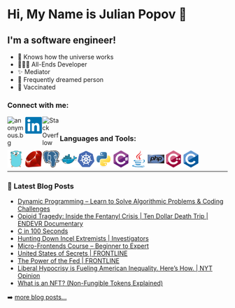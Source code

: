 # Hi, My Name is Julian Popov 👋 

## I'm a software engineer!

- 🔭 Knows how the universe works
- 🧑🏻‍💻 All-Ends Developer
- ✨ Mediator
- 💭 Frequently dreamed person
- 💉 Vaccinated

### Connect with me:

[<img align="left" alt="anonymous.bg" width="40px" src="https://static.wixstatic.com/media/fc8d9f_e1d6563ba7ce436da06dac34816eb6cc~mv2.jpeg" />][website]
[<img align="left" alt="LinkedIn" width="40px" src="https://github.com/devicons/devicon/blob/master/icons/linkedin/linkedin-original.svg" />][linkedin]
[<img align="left" alt="Stack Overflow" width="40px" src="https://avatars.githubusercontent.com/u/1393171" />][stackoverflow]

<br />

### Languages and Tools:

[<img align="left" alt="Go" width="40px" src="https://github.com/devicons/devicon/blob/master/icons/go/go-original.svg" />][go]
[<img align="left" alt="Ruby" width="40px" src="https://github.com/devicons/devicon/blob/master/icons/ruby/ruby-original.svg" />][ruby]
[<img align="left" alt="PostgreSQL" width="40px" src="https://github.com/devicons/devicon/blob/master/icons/postgresql/postgresql-original.svg" />][postgresql]
[<img align="left" alt="Docker" width="40px" src="https://github.com/devicons/devicon/blob/master/icons/docker/docker-original.svg" />][docker]
[<img align="left" alt="Kubernetes" width="40px" src="https://github.com/devicons/devicon/blob/master/icons/kubernetes/kubernetes-plain.svg" />][kubernetes]
[<img align="left" alt="Python" width="40px" src="https://github.com/devicons/devicon/blob/master/icons/python/python-original.svg" />][python]
[<img align="left" alt="C#" width="40px" src="https://github.com/devicons/devicon/blob/master/icons/csharp/csharp-original.svg" />][csharp]
[<img align="left" alt="Java" width="40px" src="https://github.com/devicons/devicon/blob/master/icons/java/java-original.svg" />][java]
[<img align="left" alt="PHP" width="40px" src="https://github.com/devicons/devicon/blob/master/icons/php/php-original.svg" />][php]
[<img align="left" alt="C++" width="40px" src="https://github.com/devicons/devicon/blob/master/icons/cplusplus/cplusplus-original.svg" />][cpp]
[<img align="left" alt="C" width="40px" src="https://github.com/devicons/devicon/blob/master/icons/c/c-original.svg" />][c]

<br />
<br />

---

### 📕 Latest Blog Posts

<!-- BLOG-POST-LIST:START -->
- [Dynamic Programming – Learn to Solve Algorithmic Problems &amp; Coding Challenges](https://blog.anonymous.bg/2021/11/13/dynamic-programming-learn-to-solve-algorithmic-problems-coding-challenges/)
- [Opioid Tragedy: Inside the Fentanyl Crisis | Ten Dollar Death Trip | ENDEVR Documentary](https://blog.anonymous.bg/2021/11/12/opioid-tragedy-inside-the-fentanyl-crisis-ten-dollar-death-trip-endevr-documentary/)
- [C in 100 Seconds](https://blog.anonymous.bg/2021/11/12/c-in-100-seconds/)
- [Hunting Down Incel Extremists | Investigators](https://blog.anonymous.bg/2021/11/12/hunting-down-incel-extremists-investigators/)
- [Micro-Frontends Course – Beginner to Expert](https://blog.anonymous.bg/2021/11/12/micro-frontends-course-beginner-to-expert/)
- [United States of Secrets | FRONTLINE](https://blog.anonymous.bg/2021/11/12/united-states-of-secrets-frontline/)
- [The Power of the Fed | FRONTLINE](https://blog.anonymous.bg/2021/11/12/the-power-of-the-fed-frontline/)
- [Liberal Hypocrisy is Fueling American Inequality. Here’s How. | NYT Opinion](https://blog.anonymous.bg/2021/11/12/liberal-hypocrisy-is-fueling-american-inequality-heres-how-nyt-opinion/)
- [What is an NFT? &lpar;Non-Fungible Tokens Explained&rpar;](https://blog.anonymous.bg/2021/11/12/what-is-an-nft-non-fungible-tokens-explained/)
<!-- BLOG-POST-LIST:END -->

➡️ [more blog posts...][blog]

[website]: https://anonymous.bg/
[linkedin]: https://www.linkedin.com/in/julianpopov/
[stackoverflow]: https://stackoverflow.com/users/44537/julian-popov
[goodreads]: https://www.goodreads.com/review/list/2622629-ju?shelf=read&view=covers
[spotify]: https://open.spotify.com/user/ju

[go]: https://golang.org/
[ruby]: https://www.ruby-lang.org/
[postgresql]: https://www.postgresql.org/
[docker]: https://www.docker.com/
[kubernetes]: https://kubernetes.io/
[python]: https://www.python.org/
[csharp]: https://docs.microsoft.com/en-us/dotnet/csharp/
[java]: https://www.java.com/
[php]: https://www.php.net/
[cpp]: https://isocpp.org/
[c]: https://www.iso.org/standard/74528.html

[blog]: https://blog.anonymous.bg/
